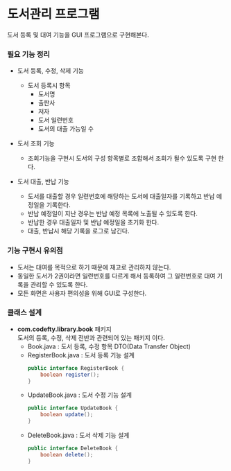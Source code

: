 # 도서관리 프로그램
도서 등록 및 대여 기능을 GUI 프로그램으로 구현해본다.

### 필요 기능 정리
- 도서 등록, 수정, 삭제 기능 
	- 도서 등록시 항목 
		- 도서명
		- 출판사
		- 저자 
		- 도서 일련번호
		- 도서의 대출 가능일 수 
					
- 도서 조회 기능
	- 조회기능을 구현시 도서의 구성 항목별로 조합해서 조회가 될수 있도록 구현 한다.
	
- 도서 대출, 반납 기능 
	- 도서를 대출할 경우 일련번호에 해당하는 도서에 대출일자를 기록하고 반납 예정일을 기록한다.
	- 반납 예정일이 지난 경우는 반납 예정 목록에 노출될 수 있도록 한다.
	- 반납한 경우 대출일자 및 반납 예정일을 초기화 한다.
	- 대출, 반납시 해당 기록을 로그로 남긴다.
	
### 기능 구현시 유의점
- 도서는 대여를 목적으로 하기 때문에 재고로 관리하지 않는다.
- 동일한 도서가 2권이라면 일련번호를 다르게 해서 등록하여 그 일련번호로 대여 기록을 관리할 수 있도록 한다.
- 모든 화면은 사용자 편의성을 위해 GUI로 구성한다.

### 클래스 설계
- **com.codefty.library.book** 패키지<br>도서의 등록, 수정, 삭제 전반과 관련되어 있는 패키지 이다.
	- Book.java  : 도서 등록, 수정 항목 DTO(Data Transfer Object)
	- RegisterBook.java : 도서 등록 기능 설계
		```java
		public interface RegisterBook {
			boolean register();
		}
		```
	- UpdateBook.java : 도서 수정 기능 설계
		```java
		public interface UpdateBook {
			boolean update();
		}
		```
	- DeleteBook.java : 도서 삭제 기능 설계
		```java
		public interface DeleteBook {
			boolean delete();
		}
		```

		
		
	
	